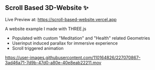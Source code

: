 ## Scroll Based 3D-Website ✨

Live Preview at:
https://scroll-based-website.vercel.app

A website example I made with THREE.js
- Populated with custom "Meditation" and "Health" related Geometries
- Userinput induced parallax for immersive experience
- Scroll triggered animation



https://user-images.githubusercontent.com/110164826/227070867-3ad46a71-7d9b-47d0-a80e-40e8eab22211.mov


